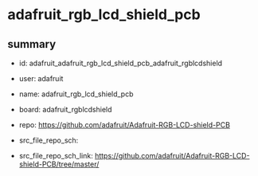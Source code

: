 # adafruit_rgb_lcd_shield_pcb
 
## summary 
* id: adafruit_adafruit_rgb_lcd_shield_pcb_adafruit_rgblcdshield
* user: adafruit
* name: adafruit_rgb_lcd_shield_pcb
* board: adafruit_rgblcdshield
* repo: https://github.com/adafruit/Adafruit-RGB-LCD-shield-PCB



* src_file_repo_sch: 
* src_file_repo_sch_link: https://github.com/adafruit/Adafruit-RGB-LCD-shield-PCB/tree/master/




